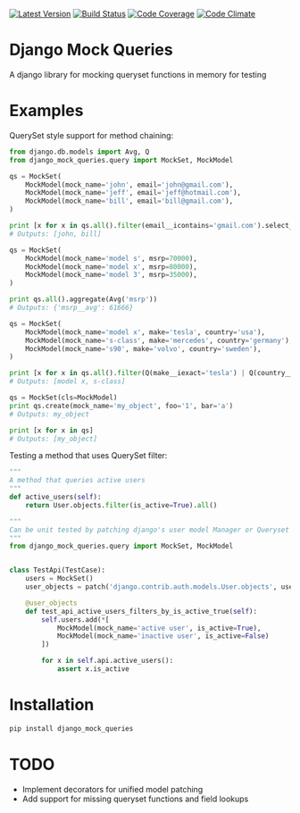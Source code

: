 [![Latest Version](https://img.shields.io/pypi/v/django_mock_queries.svg)](https://pypi.python.org/pypi/django_mock_queries)
[![Build Status](https://travis-ci.org/stphivos/django-mock-queries.svg)](https://travis-ci.org/stphivos/django-mock-queries)
[![Code Coverage](https://codecov.io/github/stphivos/django-mock-queries/coverage.svg?branch=master)](https://codecov.io/github/stphivos/django-mock-queries?branch=master)
[![Code Climate](https://codeclimate.com/github/stphivos/django-mock-queries/badges/gpa.svg)](https://codeclimate.com/github/stphivos/django-mock-queries)

# Django Mock Queries

A django library for mocking queryset functions in memory for testing

# Examples

QuerySet style support for method chaining:

```python
from django.db.models import Avg, Q
from django_mock_queries.query import MockSet, MockModel

qs = MockSet(
    MockModel(mock_name='john', email='john@gmail.com'),
    MockModel(mock_name='jeff', email='jeff@hotmail.com'),
    MockModel(mock_name='bill', email='bill@gmail.com'),
)

print [x for x in qs.all().filter(email__icontains='gmail.com').select_related('address')]
# Outputs: [john, bill]

qs = MockSet(
    MockModel(mock_name='model s', msrp=70000),
    MockModel(mock_name='model x', msrp=80000),
    MockModel(mock_name='model 3', msrp=35000),
)

print qs.all().aggregate(Avg('msrp'))
# Outputs: {'msrp__avg': 61666}

qs = MockSet(
    MockModel(mock_name='model x', make='tesla', country='usa'),
    MockModel(mock_name='s-class', make='mercedes', country='germany'),
    MockModel(mock_name='s90', make='volvo', country='sweden'),
)

print [x for x in qs.all().filter(Q(make__iexact='tesla') | Q(country__iexact='germany'))]
# Outputs: [model x, s-class]

qs = MockSet(cls=MockModel)
print qs.create(mock_name='my_object', foo='1', bar='a')
# Outputs: my_object

print [x for x in qs]
# Outputs: [my_object]
```

Testing a method that uses QuerySet filter:

```python
"""
A method that queries active users
"""
def active_users(self):
    return User.objects.filter(is_active=True).all()

"""
Can be unit tested by patching django's user model Manager or Queryset with a MockSet
"""
from django_mock_queries.query import MockSet, MockModel


class TestApi(TestCase):
    users = MockSet()
    user_objects = patch('django.contrib.auth.models.User.objects', users)

    @user_objects
    def test_api_active_users_filters_by_is_active_true(self):
        self.users.add(*[
        	MockModel(mock_name='active user', is_active=True),
        	MockModel(mock_name='inactive user', is_active=False)
        ])

        for x in self.api.active_users():
        	assert x.is_active
```

# Installation

```bash
pip install django_mock_queries
```

# TODO

* Implement decorators for unified model patching
* Add support for missing queryset functions and field lookups
